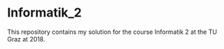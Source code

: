 # Informatik_2
This repository contains my solution for the course Informatik 2 at the TU Graz at 2018.


